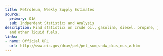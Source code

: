 ```yaml
---
title: Petroleum, Weekly Supply Estimates
source:
  primary: EIA
  sub: Indpendent Statistics and Analysis
description: Find statistics on crude oil, gasoline, diesel, propane, jet fuel, ethanol,
  and other liquid fuels.
links:
- name: Official URL
  url: http://www.eia.gov/dnav/pet/pet_sum_sndw_dcus_nus_w.htm
---
```

